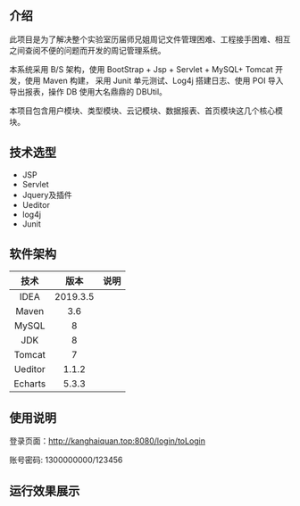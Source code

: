 ## 介绍

此项目是为了解决整个实验室历届师兄姐周记文件管理困难、工程接手困难、相互之间查阅不便的问题而开发的周记管理系统。

本系统采用 B/S 架构，使用 BootStrap + Jsp + Servlet + MySQL+ Tomcat 开发，使用 Maven 构建， 采用 Junit 单元测试、Log4j 搭建日志、使用 POI 导入导出报表，操作 DB 使用大名鼎鼎的 DBUtil。

本项目包含用户模块、类型模块、云记模块、数据报表、首页模块这几个核心模块。

## 技术选型

- JSP
- Servlet
- Jquery及插件
- Ueditor
- log4j
- Junit

## 软件架构

|  技术   |   版本   | 说明 |
| :-----: | :------: | :--: |
|  IDEA   | 2019.3.5 |      |
|  Maven  |   3.6    |      |
|  MySQL  |    8     |      |
|   JDK   |    8     |      |
| Tomcat  |    7     |      |
| Ueditor |  1.1.2   |      |
| Echarts |  5.3.3   |      |



## 使用说明

登录页面：http://kanghaiquan.top:8080/login/toLogin

账号密码: 1300000000/123456



## 运行效果展示





